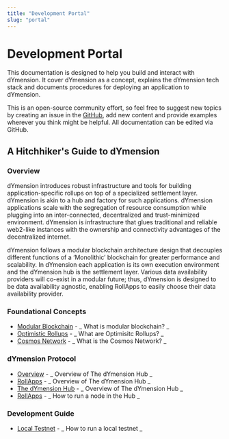 ```yaml
---
title: "Development Portal"
slug: "portal"
---
```


# Development Portal

This documentation is designed to help you build and interact with dYmension. It cover dYmension as a concept, explains the dYmension tech stack and documents procedures for deploying an application to dYmension.

This is an open-source community effort, so feel free to suggest new topics by creating an issue in the [GitHub](https://github.com/dymensionxyz/docs/issues), add new content and provide examples wherever you think might be helpful. All documentation can be edited via GitHub.

## A Hitchhiker's Guide to dYmension

### Overview

dYmension introduces robust infrastructure and tools for building application-specific rollups on top of a specialized settlement layer. dYmension is akin to a hub and factory for such applications. dYmension applications scale with the segregation of resource consumption while plugging into an inter-connected, decentralized and trust-minimized environment. dYmension is infrastructure that glues traditional and reliable web2-like instances with the ownership and connectivity advantages of the decentralized internet.

dYmension follows a modular blockchain architecture design that decouples different functions of a ‘Monolithic’ blockchain for greater performance and scalability. In dYmension each application is its own execution environment and the dYmension hub is the settlement layer. Various data availability providers will co-exist in a modular future; thus, dYmension is designed to be data availability agnostic, enabling RollApps to easily choose their data availability provider.

### Foundational Concepts

- [Modular Blockchain](modular-blockchain.md) - _ What is modular blockchain? _
- [Optimistic Rollups](optimistic-rollups.md) - _ What are Optimisitc Rollups? _
- [Cosmos Network](cosmos.md) - _ What is the Cosmos Network? _

### dYmension Protocol

- [Overview](dym-token.md) - _ Overview of The dYmension Hub _
- [RollApps](dym-token.md) - _ Overview of The dYmension Hub _
- [The dYmension Hub](dym-token.md) - _ Overview of The dYmension Hub _
- [RollApps](/) - _ How to run a node in the Hub _

### Development Guide

- [Local Testnet](local-testnet.md) - _ How to run a local testnet _
